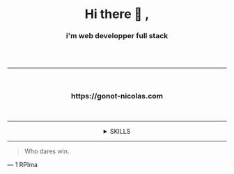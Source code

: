 <h1 align="center">Hi there 👋 , </h1>
<h3 align="center">i'm web developper full stack</h3>
<br/><br/>

<hr>

<br/>
<h3 align="center">https://gonot-nicolas.com</h3>
<br/>

---

<div align="center">
<details>
<summary>SKILLS</summary>

| Languages  | Frameworks |
| ---------- | ---------- |
| HTML       | Bootstrap  |
| CSS        | Tailwaind  |
| Javascript | Jquery     |
| TWIG       | REACT      |
| TypeScipt  | NEXTJS     |
| PHP        | Symfony    |
| SQL        | PHPmyAdmin |

</details>
</div>

---

<!-- <h1 align="center"><img  src="https://github-readme-stats.vercel.app/api/top-langs?username=GNT-N&show_icons=true&theme=merko&locale=en&layout=compact" alt="GNT-N" /></h1> -->

> Who dares win.

— 1 RPIma
